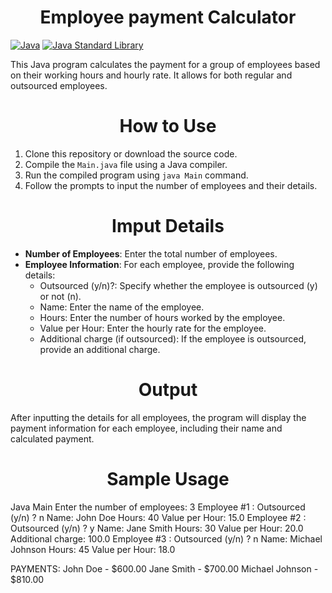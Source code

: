 <h1 align="center"> Employee payment Calculator </h1>

[![Java](https://img.shields.io/badge/Java-11-blue)](https://www.oracle.com/java/technologies/javase-jdk11-downloads.html)
[![Java Standard Library](https://img.shields.io/badge/Java%20Standard%20Library-8-blue)](https://docs.oracle.com/javase/8/docs/api/)



This Java program calculates the payment for a group of employees based on their working hours and hourly rate. It allows for both regular and outsourced employees.

<h1 align="center"> How to Use </h1>

1. Clone this repository or download the source code.
2. Compile the `Main.java` file using a Java compiler.
3. Run the compiled program using `java Main` command.
4. Follow the prompts to input the number of employees and their details.

<h1 align="center"> Imput Details </h1>

- **Number of Employees**: Enter the total number of employees.
- **Employee Information**: For each employee, provide the following details:
  - Outsourced (y/n)?: Specify whether the employee is outsourced (y) or not (n).
  - Name: Enter the name of the employee.
  - Hours: Enter the number of hours worked by the employee.
  - Value per Hour: Enter the hourly rate for the employee.
  - Additional charge (if outsourced): If the employee is outsourced, provide an additional charge.

<h1 align="center"> Output </h1>

After inputting the details for all employees, the program will display the payment information for each employee, including their name and calculated payment.

<h1 align="center"> Sample Usage </h1>

Java Main
Enter the number of employees: 3 
Employee #1 : Outsourced (y/n) ? n 
Name: John Doe Hours: 40 
Value per Hour: 15.0 
Employee #2 : Outsourced (y/n) ? y 
Name: Jane Smith Hours: 30 
Value per Hour: 20.0 
Additional charge: 100.0 
Employee #3 : Outsourced (y/n) ? n 
Name: Michael Johnson Hours: 45 
Value per Hour: 18.0

PAYMENTS: John Doe - $600.00 Jane Smith - $700.00 Michael Johnson - $810.00
